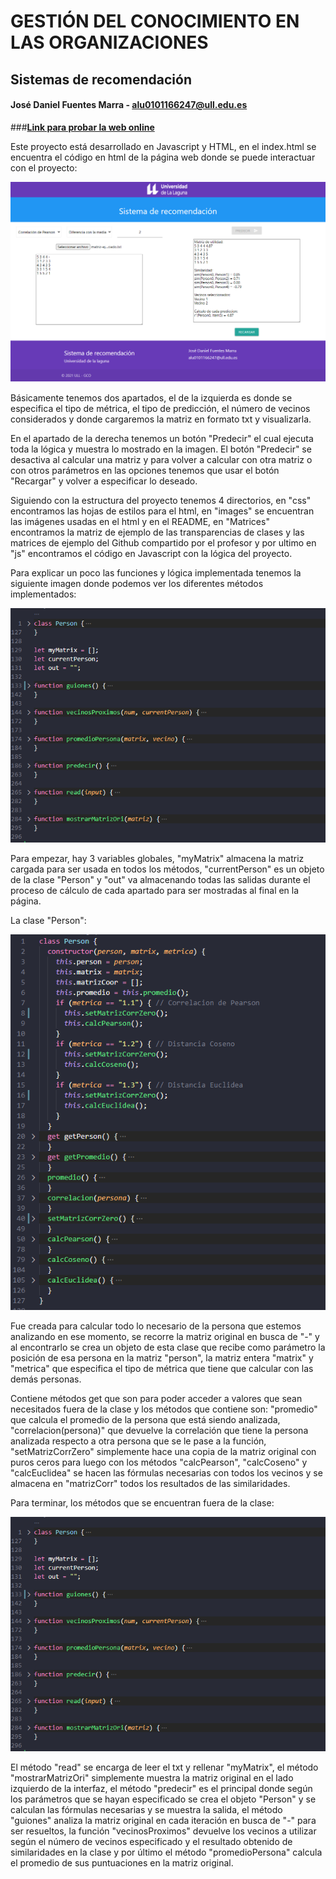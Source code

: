 # GESTIÓN DEL CONOCIMIENTO EN LAS ORGANIZACIONES
## Sistemas de recomendación
#### José Daniel Fuentes Marra - alu0101166247@ull.edu.es

###**[Link para probar la web online](https://alu0101166247.github.io/GCO-Sistema-de-recomendacion/)**

Este proyecto está desarrollado en Javascript y HTML, en el index.html se encuentra el código en html de la página web donde se puede interactuar con el proyecto:

![index](images/index.png)

Básicamente tenemos dos apartados, el de la izquierda es donde se especifica el tipo de métrica, el tipo de predicción, el número de vecinos considerados y donde cargaremos la matriz en formato txt y visualizarla.

En el apartado de la derecha tenemos un botón "Predecir" el cual ejecuta toda la lógica y muestra lo mostrado en la imagen. El botón "Predecir" se desactiva al calcular una matriz y para volver a calcular con otra matriz o con otros parámetros en las opciones tenemos que usar el botón "Recargar" y volver a especificar lo deseado.

Siguiendo con la estructura del proyecto tenemos 4 directorios, en "css" encontramos las hojas de estilos para el html, en "images" se encuentran las imágenes usadas en el html y en el README, en "Matrices" encontramos la matriz de ejemplo de las transparencias de clases y las matrices de ejemplo del Github compartido por el profesor y por ultimo en "js" encontramos el código en Javascript con la lógica del proyecto.

Para explicar un poco las funciones y lógica implementada tenemos la siguiente imagen donde podemos ver los diferentes métodos implementados:

![.js](images/js.png)

Para empezar, hay 3 variables globales, "myMatrix" almacena la matriz cargada para ser usada en todos los métodos, "currentPerson" es un objeto de la clase "Person" y "out" va almacenando todas las salidas durante el proceso de cálculo de cada apartado para ser mostradas al final en la página.

La clase "Person":

![.js](images/personClass.png)

Fue creada para calcular todo lo necesario de la persona que estemos analizando en ese momento, se recorre la matriz original en busca de "-" y al encontrarlo se crea un objeto de esta clase que recibe como parámetro la posición de esa persona en la matriz "person", la matriz entera "matrix" y "metrica" que especifica el tipo de métrica que tiene que calcular con las demás personas.

Contiene métodos get que son para poder acceder a valores que sean necesitados fuera de la clase y los métodos que contiene son: "promedio" que calcula el promedio de la persona que está siendo analizada, "correlacion(persona)" que devuelve la correlación que tiene la persona analizada respecto a otra persona que se le pase a la función, "setMatrizCorrZero" simplemente hace una copia de la matriz original con puros ceros para luego con los métodos "calcPearson", "calcCoseno" y "calcEuclidea" se hacen las fórmulas necesarias con todos los vecinos y se almacena en "matrizCorr" todos los resultados de las similaridades.

Para terminar, los métodos que se encuentran fuera de la clase: 

![.js](images/js.png)

El método "read" se encarga de leer el txt y rellenar "myMatrix", el método "mostrarMatrizOri" simplemente muestra la matriz original en el lado izquierdo de la interfaz, el método "predecir" es el principal donde según los parámetros que se hayan especificado se crea el objeto "Person" y se calculan las fórmulas necesarias y se muestra la salida, el método "guiones" analiza la matriz original en cada iteración en busca de "-" para ser resueltos, la función "vecinosProximos" devuelve los vecinos a utilizar según el número de vecinos especificado y el resultado obtenido de similaridades en la clase y por último el método "promedioPersona" calcula el promedio de sus puntuaciones en la matriz original.

